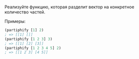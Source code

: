 Реализуйте функцию, которая разделит вектор на конкретное количество частей.

Примеры:

```clojure
(partiphify [1] 2)
; => [[1] []]
(partiphify [1 2 3] 3)
; => [[1] [2] [3]]
(partiphify [1 2 3 4 5] 2)
; => [[1 2 3] [4 5]]
```
